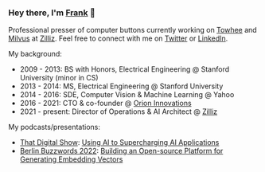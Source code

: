 ### Hey there, I'm [Frank](https://frankzliu.com) 👋

Professional presser of computer buttons currently working on [Towhee](https://github.com/towhee-io/towhee) and [Milvus](https://github.com/milvus-io/milvus) at [Zilliz](https://zilliz.com). Feel free to connect with me on [Twitter](https://twitter.com/frankzliu) or [LinkedIn](https://linkedin.com/in/fzliu).

My background:
- 2009 - 2013: BS with Honors, Electrical Engineering @ Stanford University (minor in CS)
- 2013 - 2014: MS, Electrical Engineering @ Stanford University
- 2014 - 2016: SDE, Computer Vision & Machine Learning @ Yahoo
- 2016 - 2021: CTO & co-founder @ [Orion Innovations](https://orioniot.cn)
- 2021 - present: Director of Operations & AI Architect @ [Zilliz](https://zilliz.com)

My podcasts/presentations:
- [That Digital Show](https://thatdigitalshow.withgoogle.com/): [Using AI to Supercharging AI Applications](https://thatdigitalshow.withgoogle.com/post/apac-19-ai-and-data-driven-applications-with-zilliz/)
- [Berlin Buzzwords 2022](https://pretalx.com/bbuzz22/talk/HZQPUF/): [Building an Open-source Platform for Generating Embedding Vectors](https://www.youtube.com/watch?v=fZ76477pBT8)

